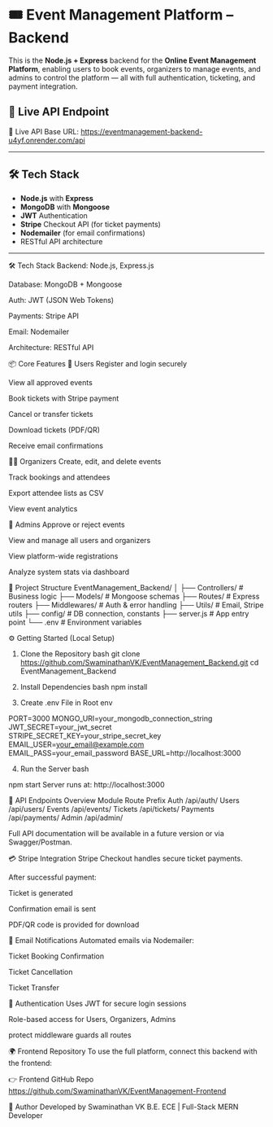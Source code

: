 # 🎟️ Event Management Platform – Backend

This is the **Node.js + Express** backend for the **Online Event Management Platform**, enabling users to book events, organizers to manage events, and admins to control the platform — all with full authentication, ticketing, and payment integration.

## 🚀 Live API Endpoint

🚀 Live API
Base URL: https://eventmanagement-backend-u4yf.onrender.com/api

---

## 🛠 Tech Stack

- **Node.js** with **Express**
- **MongoDB** with **Mongoose**
- **JWT** Authentication
- **Stripe** Checkout API (for ticket payments)
- **Nodemailer** (for email confirmations)
- RESTful API architecture

---
🛠 Tech Stack
Backend: Node.js, Express.js

Database: MongoDB + Mongoose

Auth: JWT (JSON Web Tokens)

Payments: Stripe API

Email: Nodemailer

Architecture: RESTful API

📦 Core Features
👤 Users
Register and login securely

View all approved events

Book tickets with Stripe payment

Cancel or transfer tickets

Download tickets (PDF/QR)

Receive email confirmations

🧑‍💼 Organizers
Create, edit, and delete events

Track bookings and attendees

Export attendee lists as CSV

View event analytics

🔐 Admins
Approve or reject events

View and manage all users and organizers

View platform-wide registrations

Analyze system stats via dashboard

📁 Project Structure
EventManagement_Backend/
│
├── Controllers/       # Business logic
├── Models/            # Mongoose schemas
├── Routes/            # Express routers
├── Middlewares/       # Auth & error handling
├── Utils/             # Email, Stripe utils
├── config/            # DB connection, constants
├── server.js          # App entry point
└── .env               # Environment variables

⚙️ Getting Started (Local Setup)
1. Clone the Repository
bash
git clone https://github.com/SwaminathanVK/EventManagement_Backend.git
cd EventManagement_Backend

2. Install Dependencies
bash
npm install

3. Create .env File in Root
env

PORT=3000
MONGO_URI=your_mongodb_connection_string
JWT_SECRET=your_jwt_secret
STRIPE_SECRET_KEY=your_stripe_secret_key
EMAIL_USER=your_email@example.com
EMAIL_PASS=your_email_password
BASE_URL=http://localhost:3000

4. Run the Server
bash

npm start
Server runs at: http://localhost:3000

📡 API Endpoints Overview
Module	Route Prefix
Auth	/api/auth/
Users	/api/users/
Events	/api/events/
Tickets	/api/tickets/
Payments	/api/payments/
Admin	/api/admin/

Full API documentation will be available in a future version or via Swagger/Postman.

💳 Stripe Integration
Stripe Checkout handles secure ticket payments.

After successful payment:

Ticket is generated

Confirmation email is sent

PDF/QR code is provided for download

📧 Email Notifications
Automated emails via Nodemailer:

Ticket Booking Confirmation

Ticket Cancellation

Ticket Transfer

🔐 Authentication
Uses JWT for secure login sessions

Role-based access for Users, Organizers, Admins

protect middleware guards all routes

🌍 Frontend Repository
To use the full platform, connect this backend with the frontend:

👉 Frontend GitHub Repo
https://github.com/SwaminathanVK/EventManagement-Frontend

🙌 Author
Developed by Swaminathan VK
B.E. ECE | Full-Stack MERN Developer
